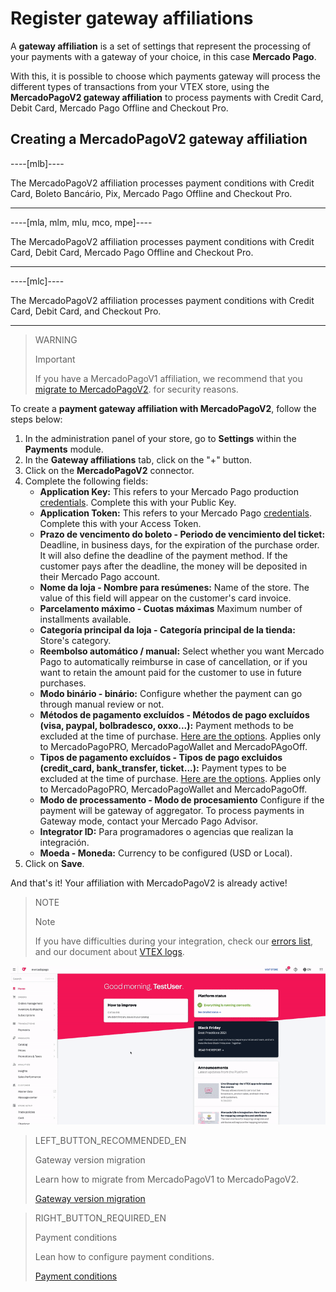 # Register gateway affiliations

A **gateway affiliation** is a set of settings that represent the processing of your payments with a gateway of your choice, in this case **Mercado Pago**. 

With this, it is possible to choose which payments gateway will process the different types of transactions from your VTEX store, using the **MercadoPagoV2 gateway affiliation** to process payments with Credit Card, Debit Card, Mercado Pago Offline and Checkout Pro.

## Creating a MercadoPagoV2 gateway affiliation

----[mlb]----

The MercadoPagoV2 affiliation processes payment conditions with Credit Card, Boleto Bancário, Pix, Mercado Pago Offline and Checkout Pro.

------------

----[mla, mlm, mlu, mco, mpe]----

The MercadoPagoV2 affiliation processes payment conditions with Credit Card, Debit Card, Mercado Pago Offline and Checkout Pro.

------------

----[mlc]----

The MercadoPagoV2 affiliation processes payment conditions with Credit Card, Debit Card, and Checkout Pro.

------------

> WARNING
>
> Important
>
> If you have a MercadoPagoV1 affiliation, we recommend that you [migrate to MercadoPagoV2](https://www.mercadopago[FAKER][URL][DOMAIN]/developers/en/guides/plugins/unofficial/vtex/mp1-mp2-migration). for security reasons.

To create a **payment gateway affiliation with MercadoPagoV2**, follow the steps below:

1. In the administration panel of your store, go to **Settings** within the **Payments** module.
2. In the **Gateway affiliations** tab, click on the "+" button.
3. Click on the **MercadoPagoV2** connector.
4. Complete the following fields: 
   * **Application Key:** This refers to your Mercado Pago production [credentials](https://www.mercadopago[FAKER][URL][DOMAIN]/developers/en/guides/resources/credentials). Complete this with your Public Key.
   * **Application Token:** This refers to your Mercado Pago [credentials](https://www.mercadopago[FAKER][URL][DOMAIN]/developers/en/guides/resources/credentials). Complete this with your Access Token.
   * **Prazo de vencimento do boleto - Periodo de vencimiento del ticket:** Deadline, in business days, for the expiration of the purchase order. It will also define the deadline of the payment method. If the customer pays after the deadline, the money will be deposited in their Mercado Pago account.
   * **Nome da loja - Nombre para resúmenes:** Name of the store. The value of this field will appear on the customer's card invoice.
   * **Parcelamento máximo - Cuotas máximas** Maximum number of installments available.
   * **Categoría principal da loja - Categoría principal de la tienda:** Store's category.
   * **Reembolso automático / manual:** Select whether you want Mercado Pago to automatically reimburse in case of cancellation, or if you want to retain the amount paid for the customer to use in future purchases.
   * **Modo binário - binário:** Configure whether the payment can go through manual review or not.
   * **Métodos de pagamento excluídos - Métodos de pago excluídos (visa, paypal, bolbradesco, oxxo...):** Payment methods to be excluded at the time of purchase. [Here are the options](https://www.mercadopago[FAKER][URL][DOMAIN]/developers/en/guides/plugins/unofficial/vtex/payment-methods). Applies only to MercadoPagoPRO, MercadoPagoWallet and MercadoPAgoOff.
   * **Tipos de pagamento excluídos - Tipos de pago excluidos (credit_card, bank_transfer, ticket...):** Payment types to be excluded at the time of purchase. [Here are the options](https://www.mercadopago[FAKER][URL][DOMAIN]/developers/en/guides/plugins/unofficial/vtex/payment-methods). Applies only to MercadoPagoPRO, MercadoPagoWallet and MercadoPagoOff.
   * **Modo de processamento - Modo de procesamiento** Configure if the payment will be gateway of aggregator. To process payments in Gateway mode, contact your Mercado Pago Advisor.
   * **Integrator ID:** Para programadores o agencias que realizan la integración.
   * **Moeda - Moneda:** Currency to be configured (USD or Local).
5. Click on **Save**.

And that's it! Your affiliation with MercadoPagoV2 is already active!

> NOTE
>
> Note
> 
> If you have difficulties during your integration, check our [errors list](https://www.mercadopago[FAKER][URL][DOMAIN]/developers/en/guides/plugins/unofficial/vtex/common-errors), and our document about [VTEX logs](https://www.mercadopago[FAKER][URL][DOMAIN]/developers/en/guides/plugins/unofficial/vtex/logs).

![Creating a MercadoPagoV2 gateway affiliation](/images/vtex/affiliationV2-imagenv2-en.gif)

> LEFT_BUTTON_RECOMMENDED_EN
>
> Gateway version migration
>
> Learn how to migrate from MercadoPagoV1 to MercadoPagoV2.
>
> [Gateway version migration](https://www.mercadopago[FAKER][URL][DOMAIN]/developers/en/guides/plugins/unofficial/vtex/mp1-mp2-migration)

> RIGHT_BUTTON_REQUIRED_EN
>
> Payment conditions
>
> Lean how to configure payment conditions.
>
> [Payment conditions](https://www.mercadopago[FAKER][URL][DOMAIN]/developers/en/guides/plugins/unofficial/vtex/configure-payment-conditions)
